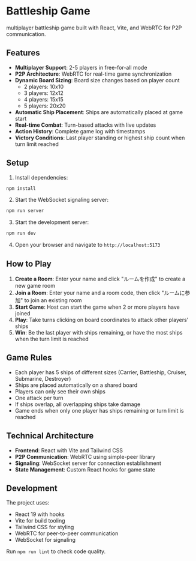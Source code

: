 # Battleship Game

multiplayer battleship game built with React, Vite, and WebRTC for P2P communication.

## Features

- **Multiplayer Support**: 2-5 players in free-for-all mode
- **P2P Architecture**: WebRTC for real-time game synchronization
- **Dynamic Board Sizing**: Board size changes based on player count
  - 2 players: 10x10
  - 3 players: 12x12  
  - 4 players: 15x15
  - 5 players: 20x20
- **Automatic Ship Placement**: Ships are automatically placed at game start
- **Real-time Combat**: Turn-based attacks with live updates
- **Action History**: Complete game log with timestamps
- **Victory Conditions**: Last player standing or highest ship count when turn limit reached

## Setup

1. Install dependencies:
```bash
npm install
```

2. Start the WebSocket signaling server:
```bash
npm run server
```

3. Start the development server:
```bash
npm run dev
```

4. Open your browser and navigate to `http://localhost:5173`

## How to Play

1. **Create a Room**: Enter your name and click "ルームを作成" to create a new game room
2. **Join a Room**: Enter your name and a room code, then click "ルームに参加" to join an existing room
3. **Start Game**: Host can start the game when 2 or more players have joined
4. **Play**: Take turns clicking on board coordinates to attack other players' ships
5. **Win**: Be the last player with ships remaining, or have the most ships when the turn limit is reached

## Game Rules

- Each player has 5 ships of different sizes (Carrier, Battleship, Cruiser, Submarine, Destroyer)
- Ships are placed automatically on a shared board
- Players can only see their own ships
- One attack per turn
- If ships overlap, all overlapping ships take damage
- Game ends when only one player has ships remaining or turn limit is reached

## Technical Architecture

- **Frontend**: React with Vite and Tailwind CSS
- **P2P Communication**: WebRTC using simple-peer library
- **Signaling**: WebSocket server for connection establishment
- **State Management**: Custom React hooks for game state

## Development

The project uses:
- React 19 with hooks
- Vite for build tooling
- Tailwind CSS for styling
- WebRTC for peer-to-peer communication
- WebSocket for signaling

Run `npm run lint` to check code quality.
